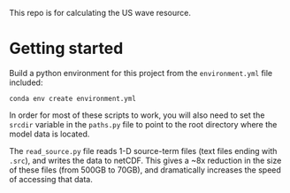 This repo is for calculating the US wave resource.

Getting started
==========

Build a python environment for this project from the `environment.yml` file included:

    conda env create environment.yml

In order for most of these scripts to work, you will also need to set the `srcdir` variable in the `paths.py` file to point to the root directory where the model data is located.

The `read_source.py` file reads 1-D source-term files (text files ending with `.src`), and writes the data to netCDF. This gives a ~8x reduction in the size of these files (from 500GB to 70GB), and dramatically increases the speed of accessing that data.

